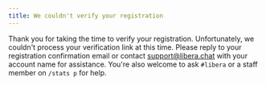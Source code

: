 ```yaml
---
title: We couldn't verify your registration
---
```


<!-- markdownlint-disable MD044 -->

Thank you for taking the time to verify your registration. Unfortunately, we
couldn't process your verification link at this time. Please reply to your
registration confirmation email or contact [support@libera.chat][support]
with your account name for assistance.
You're also welcome to ask `#libera` or a staff member on `/stats p` for help.

[support]: mailto:support@libera.chat
